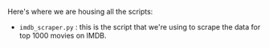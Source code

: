 Here's where we are housing all the scripts: 

* `imdb_scraper.py` : this is the script that we're using to scrape the data for top 1000 movies on IMDB. 
